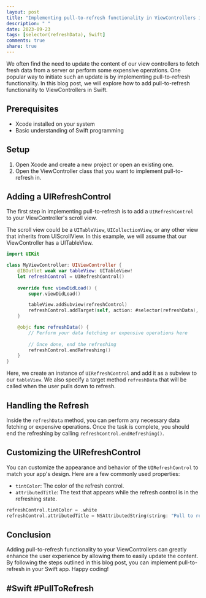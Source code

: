 ```yaml
---
layout: post
title: "Implementing pull-to-refresh functionality in ViewControllers in Swift"
description: " "
date: 2023-09-23
tags: [selector(refreshData), Swift]
comments: true
share: true
---
```


We often find the need to update the content of our view controllers to fetch fresh data from a server or perform some expensive operations. One popular way to initiate such an update is by implementing pull-to-refresh functionality. In this blog post, we will explore how to add pull-to-refresh functionality to ViewControllers in Swift.

## Prerequisites
- Xcode installed on your system
- Basic understanding of Swift programming

## Setup
1. Open Xcode and create a new project or open an existing one.
2. Open the ViewController class that you want to implement pull-to-refresh in.

## Adding a UIRefreshControl
The first step in implementing pull-to-refresh is to add a `UIRefreshControl` to your ViewController's scroll view. 

The scroll view could be a `UITableView`, `UICollectionView`, or any other view that inherits from UIScrollView. In this example, we will assume that our ViewController has a UITableView. 

```swift
import UIKit

class MyViewController: UIViewController {
    @IBOutlet weak var tableView: UITableView!
    let refreshControl = UIRefreshControl()
    
    override func viewDidLoad() {
        super.viewDidLoad()

        tableView.addSubview(refreshControl)
        refreshControl.addTarget(self, action: #selector(refreshData), for: .valueChanged)
    }

    @objc func refreshData() {
        // Perform your data fetching or expensive operations here
        
        // Once done, end the refreshing
        refreshControl.endRefreshing()
    }
}
```

Here, we create an instance of `UIRefreshControl` and add it as a subview to our `tableView`. We also specify a target method `refreshData` that will be called when the user pulls down to refresh.

## Handling the Refresh
Inside the `refreshData` method, you can perform any necessary data fetching or expensive operations. Once the task is complete, you should end the refreshing by calling `refreshControl.endRefreshing()`.

## Customizing the UIRefreshControl
You can customize the appearance and behavior of the `UIRefreshControl` to match your app's design. Here are a few commonly used properties:

- `tintColor`: The color of the refresh control.
- `attributedTitle`: The text that appears while the refresh control is in the refreshing state.

```swift
refreshControl.tintColor = .white
refreshControl.attributedTitle = NSAttributedString(string: "Pull to refresh", attributes: [.foregroundColor: UIColor.white])
```

## Conclusion
Adding pull-to-refresh functionality to your ViewControllers can greatly enhance the user experience by allowing them to easily update the content. By following the steps outlined in this blog post, you can implement pull-to-refresh in your Swift app. Happy coding!

## #Swift #PullToRefresh